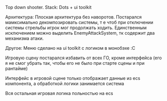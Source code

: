 Top down shooter. Stack: Dots + ui toolkit

Архитектура:
Плоская архитектура без наворотов. Постарался мамксимально декомпозировать системы, т е чтоб при отключении системы стрельбы игрок мог продолжать ходить.
Единственным исключением можно выделить EnemyAttackSystem, тк содержит два механизма атаки.

Другое:
Меню сделано на ui toolkit с логиком в монобэхе :C

Игровую сцену постарался избавить от всех ГО, кроме интерфейса (его я не смог убрать так, чтобы его не было при старте сцены и при рантайме)

Интерфейс в игровой сцене только отображает данные из ecs компонента, а обработкой логики занимается система

Вся остальная игровая логика польностью на ecs